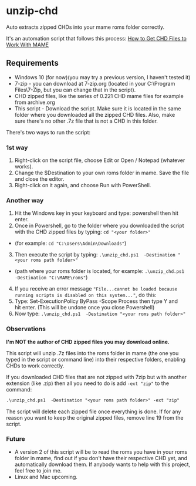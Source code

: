# unzip-chd
Auto extracts zipped CHDs into your mame roms folder correctly.

It's an automation script that follows this process: [How to Get CHD Files to Work With MAME]()

## Requirements

-  Windows 10 (for now)(you may try a previous version, I haven't tested it)
-  7-zip - you can download at 7-zip.org (located in your C:\Program Files\7-Zip, but you can change that in the script).
-  CHD zipped files, like the series of 0.221 CHD mame files for example from archive.org
-  This script - Download the script. Make sure it is located in the same folder where you downloaded all the zipped CHD files. Also, make sure there's no other .7z file that is not a CHD in this folder.

There's two ways to run the script:

### 1st way

1. Right-click on the script file, choose Edit or Open / Notepad (whatever works).
2. Change the $Destination to your own roms folder in mame. Save the file and close the editor.
3. Right-click on it again, and choose Run with PowerShell.

### Another way

1. Hit the Windows key in your keyboard and type: powershell then hit enter.
2. Once in Powershell, go to the folder where you downloaded the script with the CHD zipped files by typing: `cd "<your folder>"`
  - (for example: `cd "C:\Users\Admin\Downloads"`) 
3. Then execute the script by typing: `.\unzip_chd.ps1  -Destination "<your roms path folder>"`
  - (path where your roms folder is located, for example: `.\unzip_chd.ps1  -Destination "C:\MAME\roms"`)
4. If you receive an error message `"File...cannot be loaded because running scripts is disabled on this system..."`, do this:
5. Type: Set-ExecutionPolicy ByPass -Scope Process then type Y and hit enter. (This will be undone once you close Powershell)
6. Now type: `.\unzip_chd.ps1  -Destination "<your roms path folder>"`

### Observations

__I'm NOT the author of CHD zipped files you may download online.__

This script will unzip .7z files into the roms folder in mame (the one you typed in the script or command line) into their respective folders, enabling CHDs to work correctly.

If you downloaded CHD files that are not zipped with 7zip but with another extension (like .zip) then all you need to do is add `-ext "zip"` to the command:

```ps
.\unzip_chd.ps1  -Destination "<your roms path folder>" -ext "zip"
```

The script will delete each zipped file once everything is done. If for any reason you want to keep the original zipped files, remove line 19 from the script.

### Future

-  A version 2 of this script will be to read the roms you have in your roms folder in mame, find out if you don't have their respective CHD yet, and automatically download them. If anybody wants to help with this project, feel free to join me.
-  Linux and Mac upcoming.
